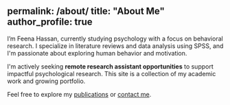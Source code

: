 permalink: /about/
title: "About Me"
author_profile: true
---

I’m Feena Hassan, currently studying psychology with a focus on behavioral research. I specialize in literature reviews and data analysis using SPSS, and I'm passionate about exploring human behavior and motivation.

I'm actively seeking **remote research assistant opportunities** to support impactful psychological research. This site is a collection of my academic work and growing portfolio.

Feel free to explore my [publications](/publication/) or [contact me](fhassann09@gmail.com).
